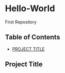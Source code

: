 # Hello-World
First Repository
## Table of Contents

- [PROJECT TITLE](#Project_Title)

## Project Title
